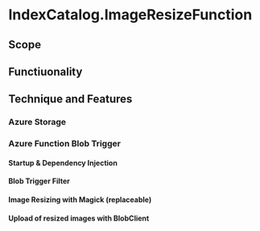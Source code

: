 # IndexCatalog.ImageResizeFunction

## Scope

## Functiuonality

## Technique and Features

### Azure Storage

### Azure Function Blob Trigger

#### Startup & Dependency Injection

#### Blob Trigger Filter

#### Image Resizing with Magick (replaceable)

#### Upload of resized images with BlobClient





